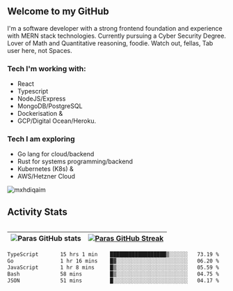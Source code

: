 ## Welcome to my GitHub

I'm a software developer with a strong frontend foundation and experience with MERN stack technologies. Currently pursuing a Cyber Security Degree. Lover of Math and Quantitative reasoning, foodie. Watch out, fellas, Tab user here, not Spaces.

### Tech I'm working with:

- React
- Typescript
- NodeJS/Express
- MongoDB/PostgreSQL
- Dockerisation &
- GCP/Digital Ocean/Heroku.

### Tech I am exploring

- Go lang for cloud/backend
- Rust for systems programming/backend
- Kubernetes (K8s) &
- AWS/Hetzner Cloud

![mxhdiqaim](https://komarev.com/ghpvc/?username=mxhdiqaim&label=Profile%20views&color=0e75b6&style=flat)

## Activity Stats
<!--- -- Activity Graph ------------------------------------------------------------------------------------------------------------------------------------ -->

<img alt="" src="https://github-readme-activity-graph.vercel.app/graph?username=mxhdiqaim&bg_color=161b22&color=ffffff&line=d5d5d5&point=a76c6c&area=true&hide_border=true&hide_title=true" />


<!--- -- GitHub Stats ------------------------------------------------------------------------------------------------------------------------------------ -->
| ![Paras GitHub stats](https://github-readme-stats.vercel.app/api?username=mxhdiqaim&show_icons=true&theme=dracula) | [![Paras GitHub Streak](https://streak-stats.demolab.com/?user=mxhdiqaim&show_icons=true&theme=dracula)](https://git.io/streak-stats) |
|--------------------------------------------------------------------------------------------------------------------|---------------------------------------------------------------------------------------------------------------------------------------|

 <!--START_SECTION:waka-->

```txt
TypeScript       15 hrs 1 min    ██████████████████▒░░░░░░   73.19 %
Go               1 hr 16 mins    █▓░░░░░░░░░░░░░░░░░░░░░░░   06.20 %
JavaScript       1 hr 8 mins     █▒░░░░░░░░░░░░░░░░░░░░░░░   05.59 %
Bash             58 mins         █▒░░░░░░░░░░░░░░░░░░░░░░░   04.75 %
JSON             51 mins         █░░░░░░░░░░░░░░░░░░░░░░░░   04.17 %
```

<!--END_SECTION:waka-->
